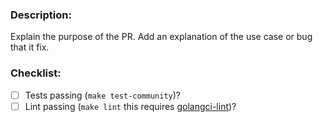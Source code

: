 <!--
Please create an issue to collect feedback prior to feature additions. Please also reference that issue in any PRs.
If possible try to keep PRs scoped to one feature, and add tests for new features.
-->

### Description:
Explain the purpose of the PR. Add an explanation of the use case or bug that it fix.

### Checklist:
* [ ] Tests passing (`make test-community`)?
* [ ] Lint passing (`make lint` this requires [golangci-lint](https://golangci-lint.run/welcome/install/#local-installation))?
